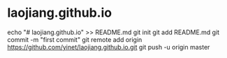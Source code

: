 # laojiang.github.io
echo "# laojiang.github.io" >> README.md
git init
git add README.md
git commit -m "first commit"
git remote add origin https://github.com/yinet/laojiang.github.io.git
git push -u origin master
